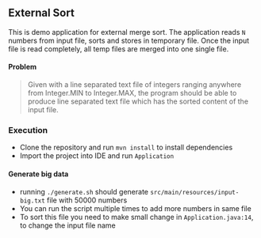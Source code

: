 ## External Sort

This is demo application for external merge sort. The application reads `N` numbers from input file, 
sorts and stores in temporary file. Once the input file is read completely, all temp files are merged
into one single file.  

#### Problem

> Given with a line separated text file of integers ranging anywhere from Integer.MIN to
Integer.MAX, the program should be able to produce line separated text
file which has the sorted content of the input file.


### Execution

* Clone the repository and run `mvn install` to install dependencies
* Import the project into IDE and run `Application`


#### Generate big data

* running `./generate.sh` should generate `src/main/resources/input-big.txt` file with 50000 numbers
* You can run the script multiple times to add more numbers in same file
* To sort this file you need to make small change in `Application.java:14`, to change the input file name

